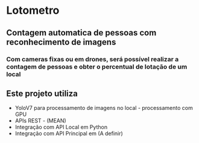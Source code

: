 # Lotometro

## Contagem automatica de pessoas com reconhecimento de imagens

### Com cameras fixas ou em drones, será possível realizar a contagem de pessoas e obter o percentual de lotação de um local

## Este projeto utiliza

- YoloV7 para processamento de imagens no local - processamento com GPU
- APIs REST - (MEAN)
- Integração com API Local em Python
- Integração com API Principal em (A definir)
